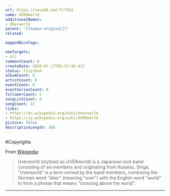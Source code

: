 ```yaml
---
url: https://vocadb.net/T/7561
name: UVERworld
additionalNames: 
- Überworld
parent: "[[human-original]]"
related:

mappedNicoTags:

newTargets:
- all
commentCount: 0
createDate: 2020-07-17T05:57:44.413
status: Finished
albumCount: 0
artistCount: 0
eventCount: 0
eventSeriesCount: 0
followerCount: 2
songListCount: 0
songCount: 12
links: 
- https://en.wikipedia.org/wiki/Uverworld
- https://ja.wikipedia.org/wiki/UVERworld
picture: false
descriptionLength: 366
---
```


#Copyrights

From [Wikipedia](https://en.wikipedia.org/wiki/Uverworld):
>Uverworld (stylized as UVERworld) is a Japanese rock band consisting of six members and originating from Kusatsu, Shiga. "Uverworld" is a term coined by the band members, combining the German word "über" (meaning "over") with the English word "world" to form a phrase that means "crossing above the world".

---


